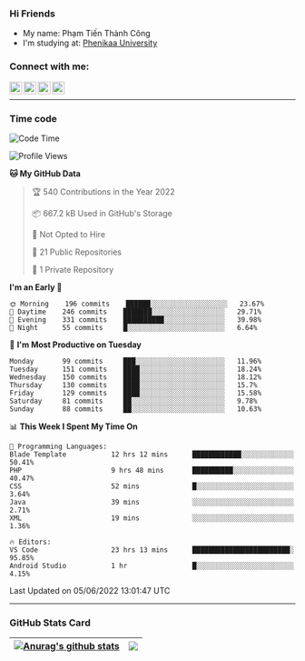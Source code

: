 ### Hi Friends

- My name: Phạm Tiến Thành Công
- I'm studying at: [Phenikaa University]


### Connect with me:
[<img align="left" alt="PhamTienThanhCong | Facebook" width="22px" src="https://upload.wikimedia.org/wikipedia/commons/thumb/1/16/Facebook-icon-1.png/640px-Facebook-icon-1.png" />][facebook]
[<img align="left" alt="PhamTienThanhCong | Zalo" width="22px" src="https://www.anphatpc.com.vn/template/anphat_2020v2/images/icon-zalo.jpg" />][zalo]
[<img align="left" alt="PhamTienThanhCong | LinkedIn" width="22px" src="https://cdn3.iconfinder.com/data/icons/inficons/512/linkedin.png" />][linkedin]
[<img align="left" alt="PhamTienThanhCong | tiktok" width="22px" src="https://cdn.worldvectorlogo.com/logos/tiktok-logo.svg" />][tiktok]

<br />

---

### Time code

<!--START_SECTION:waka-->
![Code Time](http://img.shields.io/badge/Code%20Time-405%20hrs%2015%20mins-blue)

![Profile Views](http://img.shields.io/badge/Profile%20Views-40-blue)

**🐱 My GitHub Data** 

> 🏆 540 Contributions in the Year 2022
 > 
> 📦 667.2 kB Used in GitHub's Storage 
 > 
> 🚫 Not Opted to Hire
 > 
> 📜 21 Public Repositories 
 > 
> 🔑 1 Private Repository 
 > 
**I'm an Early 🐤** 

```text
🌞 Morning    196 commits    ██████░░░░░░░░░░░░░░░░░░░   23.67% 
🌆 Daytime    246 commits    ███████░░░░░░░░░░░░░░░░░░   29.71% 
🌃 Evening    331 commits    ██████████░░░░░░░░░░░░░░░   39.98% 
🌙 Night      55 commits     █░░░░░░░░░░░░░░░░░░░░░░░░   6.64%

```
📅 **I'm Most Productive on Tuesday** 

```text
Monday       99 commits     ███░░░░░░░░░░░░░░░░░░░░░░   11.96% 
Tuesday      151 commits    ████░░░░░░░░░░░░░░░░░░░░░   18.24% 
Wednesday    150 commits    ████░░░░░░░░░░░░░░░░░░░░░   18.12% 
Thursday     130 commits    ████░░░░░░░░░░░░░░░░░░░░░   15.7% 
Friday       129 commits    ████░░░░░░░░░░░░░░░░░░░░░   15.58% 
Saturday     81 commits     ██░░░░░░░░░░░░░░░░░░░░░░░   9.78% 
Sunday       88 commits     ██░░░░░░░░░░░░░░░░░░░░░░░   10.63%

```


📊 **This Week I Spent My Time On** 

```text
💬 Programming Languages: 
Blade Template           12 hrs 12 mins      ████████████░░░░░░░░░░░░░   50.41% 
PHP                      9 hrs 48 mins       ██████████░░░░░░░░░░░░░░░   40.47% 
CSS                      52 mins             █░░░░░░░░░░░░░░░░░░░░░░░░   3.64% 
Java                     39 mins             ░░░░░░░░░░░░░░░░░░░░░░░░░   2.71% 
XML                      19 mins             ░░░░░░░░░░░░░░░░░░░░░░░░░   1.36%

🔥 Editors: 
VS Code                  23 hrs 13 mins      ████████████████████████░   95.85% 
Android Studio           1 hr                █░░░░░░░░░░░░░░░░░░░░░░░░   4.15%

```


 Last Updated on 05/06/2022 13:01:47 UTC
<!--END_SECTION:waka-->

---

### GitHub Stats Card

| <a href="https://github.com/phamtienthanhcong"><img align="center" src="https://github-readme-stats.vercel.app/api?username=PhamTienThanhCong&show_icons=true&include_all_commits=true&theme=buefy&hide_border=true&theme=ocean_dark" alt="Anurag's github stats" /></a> | <a href="https://github.com/phamtienthanhcong"><img align="center" src="https://github-readme-stats.vercel.app/api/top-langs/?username=PhamTienThanhCong&layout=compact&theme=buefy&hide_border=true&theme=ocean_dark" /></a> |
| ------------- | ------------- |

[Phenikaa University]: https://phenikaa-uni.edu.vn/vi
[facebook]: https://www.facebook.com/phamtienthanhcong
[linkedin]: https://linkedin.com/in/phamtienthanhcong
[zalo]: https://zalo.me/0396396332
[tiktok]: https://www.tiktok.com/@phamtienthanhcong
[web]: https://github.com/PhamTienThanhCong/web_dev
[min project]: https://github.com/PhamTienThanhCong/Project-Of-Web
[c and cpp]: https://github.com/PhamTienThanhCong/Code_C_and_Cpro
[python]: https://github.com/PhamTienThanhCong/Python_beginer
